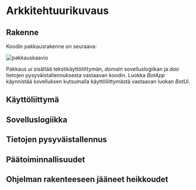 # **Arkkitehtuurikuvaus**

## **Rakenne**

Koodin pakkausrakenne on seuraava: 

![pakkauskaavio]()

Pakkaus *ui* sisältää tekstikäyttöliittymän, *domain* sovelluslogiikan ja *dao* tietojen pysyväistallennuksesta 
vastaavan koodin. Luokka *BotApp* käynnistää sovelluksen kutsumalla käyttöliittymästä vastaavan luokan *BotUi*.

## **Käyttöliittymä**

## **Sovelluslogiikka**

## **Tietojen pysyväistallennus**

## **Päätoiminnallisuudet**

## **Ohjelman rakenteeseen jääneet heikkoudet** 
  
